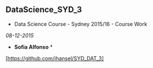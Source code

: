 ## DataScience_SYD_3
* Data Science Course - Sydney 2015/16 - Course Work

*08-12-2015*

* **Sofia Alfonso** *

[https://github.com/ihansel/SYD_DAT_3]